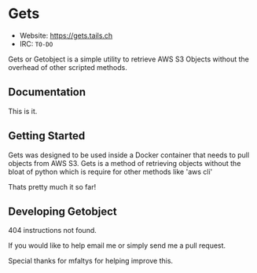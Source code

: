 Gets
====

- Website: https://gets.tails.ch
- IRC: `TO-DO`

Gets or Getobject is a simple utility to retrieve AWS S3 Objects without the overhead of other scripted methods.

Documentation
-------------

This is it.

Getting Started
---------------

Gets was designed to be used inside a Docker container that needs to pull objects from AWS S3. Gets is a method of retrieving objects without the bloat of python which is require for other methods like 'aws cli'

Thats pretty much it so far!

Developing Getobject
--------------------

404 instructions not found.  

If you would like to help email me or simply send me a pull request.  


Special thanks for mfaltys for helping improve this.
